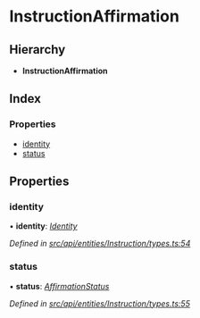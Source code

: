 # InstructionAffirmation

## Hierarchy

* **InstructionAffirmation**

## Index

### Properties

* [identity](instructionaffirmation.md#identity)
* [status](instructionaffirmation.md#status)

## Properties

### identity

• **identity**: [_Identity_](../classes/identity.md)

_Defined in_ [_src/api/entities/Instruction/types.ts:54_](https://github.com/PolymathNetwork/polymesh-sdk/blob/56921667/src/api/entities/Instruction/types.ts#L54)

### status

• **status**: [_AffirmationStatus_](../enums/affirmationstatus.md)

_Defined in_ [_src/api/entities/Instruction/types.ts:55_](https://github.com/PolymathNetwork/polymesh-sdk/blob/56921667/src/api/entities/Instruction/types.ts#L55)

